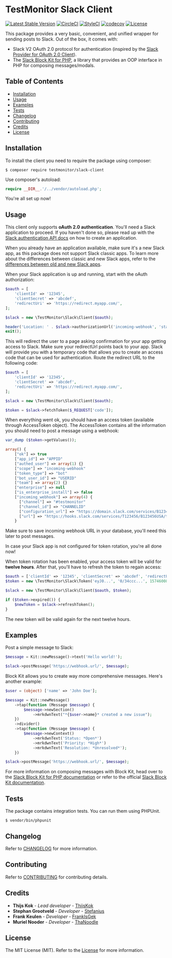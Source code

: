 # TestMonitor Slack Client

[![Latest Stable Version](https://poser.pugx.org/testmonitor/slack-client/v/stable)](https://packagist.org/packages/testmonitor/slack-client)
[![CircleCI](https://img.shields.io/circleci/project/github/testmonitor/slack-client.svg)](https://circleci.com/gh/testmonitor/slack-client)
[![StyleCI](https://styleci.io/repos/401647581/shield)](https://styleci.io/repos/401647581)
[![codecov](https://codecov.io/gh/testmonitor/slack-client/graph/badge.svg?token=6Z5QIYSQ6R)](https://codecov.io/gh/testmonitor/slack-client)
[![License](https://poser.pugx.org/testmonitor/slack-client/license)](https://packagist.org/packages/testmonitor/slack-client)

This package provides a very basic, convenient, and unified wrapper for sending posts to Slack.
Out of the box, it comes with:
- Slack V2 OAuth 2.0 protocol for authentication (inspired by the [Slack Provider for OAuth 2.0 Client](https://github.com/adam-paterson/oauth2-slack)).
- The [Slack Block Kit for PHP](https://github.com/slack-php/slack-php-block-kit), a library that provides an OOP interface in PHP for composing messages/modals.

## Table of Contents

- [Installation](#installation)
- [Usage](#usage)
- [Examples](#examples)
- [Tests](#tests)
- [Changelog](#changelog)
- [Contributing](#contributing)
- [Credits](#credits)
- [License](#license)

## Installation

To install the client you need to require the package using composer:

	$ composer require testmonitor/slack-client

Use composer's autoload:

```php
require __DIR__.'/../vendor/autoload.php';
```

You're all set up now!

## Usage

This client only supports **oAuth 2.0 authentication**. You'll need a Slack application to proceed. If you haven't done so,
please read up with the [Slack authentication API docs](https://api.slack.com/authentication) on how
to create an application.

When you already have an application available, make sure it's a new Slack app, as this package does not
support Slack classic apps. To learn more about the differences between classic and new Slack apps, refer
to the [differences between old and new Slack apps](https://api.slack.com/authentication/quickstart).

When your Slack application is up and running, start with the oAuth authorization:

```php
$oauth = [
    'clientId' => '12345',
    'clientSecret' => 'abcdef',
    'redirectUri' => 'https://redirect.myapp.com/',
];

$slack = new \TestMonitor\Slack\Client($oauth);

header('Location: ' . $slack->authorizationUrl('incoming-webhook', 'state'));
exit();
```

This will redirect the user to a page asking confirmation for your app getting access to Slack. Make sure your redirectUrl points
back to your app. Slack will provide you with a temporary code that allows you to create an access code that can be used for
authentication. Route the redirect URL to the following code:

```php
$oauth = [
    'clientId' => '12345',
    'clientSecret' => 'abcdef',
    'redirectUri' => 'https://redirect.myapp.com/',
];

$slack = new \TestMonitor\Slack\Client($oauth);

$token = $slack->fetchToken($_REQUEST['code']);
```

When everything went ok, you should have an access token (available through AccessToken object). The AccessToken contains
all the information you should need to post a message using a webhook:

```php
var_dump ($token->getValues());

array() {
    ["ok"] => true
    ["app_id"] => "APPID"
    ["authed_user"] => array(1) {}
    ["scope"] => "incoming-webhook"
    ["token_type"] => "bot"
    ["bot_user_id"] => "USERID"
    ["team"] => array(2) {}
    ["enterprise"] => null
    ["is_enterprise_install"] => false
    ["incoming_webhook"] => array(4) {
      ["channel"] => "#testmonitor"
      ["channel_id"] => "CHANNELID"
      ["configuration_url"] => "https://domain.slack.com/services/B123456USA"
      ["url"] => "https://hooks.slack.com/services/T123456/B123456USA/tEsTm0n1t0r"
    }
```

Make sure to save incoming webhook URL in your database, you'll need this later to post messages.

In case your Slack app is not configured for token rotation, you're all done now!

When token rotation has been enabled, your access token will be valid for **twelve hours**. After that, you'll have to refresh
the token to regain access:

```php
$oauth = ['clientId' => '12345', 'clientSecret' => 'abcdef', 'redirectUri' => 'https://redirect.myapp.com/'];
$token = new \TestMonitor\Slack\Token('eyJ0...', '0/34ccc...', 1574600877); // the token you got last time

$slack = new \TestMonitor\Slack\Client($oauth, $token);

if ($token->expired()) {
    $newToken = $slack->refreshToken();
}
```

The new token will be valid again for the next twelve hours.

## Examples

Post a simple message to Slack:

```php
$message = Kit::newMessage()->text('Hello world!');

$slack->postMessage('https://webhook.url/', $message);
```

Block Kit allows you to create way more comprehensive messages. Here's another example:

```php
$user = (object) ['name' => 'John Doe'];

$message = Kit::newMessage()
    ->tap(function (Message $message) {
        $message->newSection()
            ->mrkdwnText("*{$user->name}* created a new issue");
    })
    ->divider()
    ->tap(function (Message $message) {
        $message->newContext()
            ->mrkdwnText('Status: *Open*')
            ->mrkdwnText('Priority: *High*')
            ->mrkdwnText('Resolution: *Unresolved*');
    })

$slack->postMessage('https://webhook.url/', $message);
```

For more information on composing messages with Block Kit, head over to the [Slack Block Kit
for PHP documentation](https://github.com/slack-php/slack-php-block-kit) or refer to the
official [Slack Block Kit documentation](https://api.slack.com/block-kit).

## Tests

The package contains integration tests. You can run them using PHPUnit.

    $ vendor/bin/phpunit

## Changelog

Refer to [CHANGELOG](CHANGELOG.md) for more information.

## Contributing

Refer to [CONTRIBUTING](CONTRIBUTING.md) for contributing details.

## Credits

* **Thijs Kok** - *Lead developer* - [ThijsKok](https://github.com/thijskok)
* **Stephan Grootveld** - *Developer* - [Stefanius](https://github.com/stefanius)
* **Frank Keulen** - *Developer* - [FrankIsGek](https://github.com/frankisgek)
* **Muriel Nooder** - *Developer* - [ThaNoodle](https://github.com/thanoodle)

## License

The MIT License (MIT). Refer to the [License](LICENSE.md) for more information.
